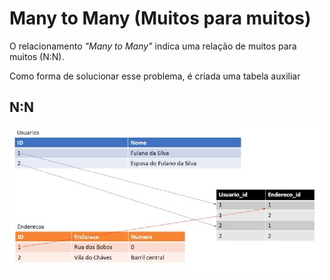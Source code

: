 # Many to Many (Muitos para muitos)

O relacionamento _"Many to Many"_ indica uma relação de muitos para muitos (N:N).

Como forma de solucionar esse problema, é criada uma tabela auxiliar

## N:N

![Imagem didática](./screenshots/m2m.jpg)
